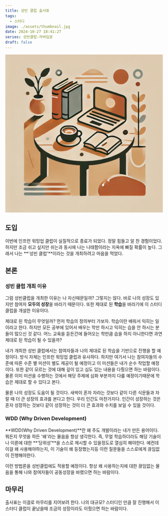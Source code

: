 ```yaml
---
title: 성빈 클럽 출사표
tags:
  - 스터디
image: ./assets/thumbnail.jpg
date: 2024-10-27 18:41:27
series: 성빈클럽-자바입문
draft: false
---
```


![썸네일](./assets/thumbnail.png)

## 도입

이번에 인프런 워밍업 클럽이 실질적으로 종료가 되었다. 정말 힘들고 알 찬 경험이었다. 하지만 조금 쉬고 싶지만 쉬는과 동시에 나는 나태함이라는 지옥에 빠질 확률이 높다. 그래서 나는 **'성빈 클럽'**이라는 것을 개최하려고 마음을 먹었다.

## 본론

### 성빈 클럽 개최 이유

그럼 성빈클럽을 개최한 이유는 나 자신때문일까? 그렇지는 않다. 바로 나의 성장도 있지만 참여자 **모두의 성장**을 바라기 때문이다. 또한 제대로 된 **학습**을 바라기에 이 스터디 클럽을 개설한 이유이다.

제대로 된 학습이 무엇일까? 먼저 학습의 정의부터 가보자. 학습이란 배워서 익히는 일이라고 한다. 하지만 모든 공부에 있어서 배우는 학만 하시고 익히는 습을 안 하시는 분들이 많으신 것 같다. 어느 교육을 듣든간에 들어오는 학만큼 습을 하지 아니한다면 과연 제대로 된 학습이 될 수 있을까?

내가 개최한 성빈 클럽에서는 참여자들과 나의 제대로 된 학습을 기반으로 진행을 할 예정이다. 방식 자체는 인프런 워밍업 클럽과 유사하다. 하지만 여기서 나는 참여자들의 수준에 따른 수준 별 미션이 별도 제공이 될 예정이고 이 미션들은 내가 순수 작업할 예정이다. 또한 같이 모르는 것에 대해 깊이 있고 심도 있는 내용을 다뤘으면 하는 바람이다. 물론 이미 미션을 수행하는 것에서 해당 주제에 심화 부분까지 다룰 예정이기때문에 학습은 제대로 할 수 있다고 본다.

물론 나의 성장도 도움이 될 것이다. 새싹이 혼자 자라는 것보다 같이 다른 식문들과 자랄 때 더 큰 성장의 효과를 본다고 한다. 우리 인간도 마찬가지다. 인간이 성장하는 것은 혼자 성장하는 것보다 같이 성장하는 것이 더 큰 효과와 수치를 보일 수 있을 것이다.

### WDD (Why Driven Development)

**WDD(Why Driven Development)**란 왜 주도 개발이라는 내가 만든 용어이다. 뭐든지 무엇을 하든 '왜'라는 물음을 항상 생각한다. 즉, 무얼 학습하더라도 해당 기술이나 이론에 대한 **‘당위성’**을 스스로 제시할 수 있을정도로 열심히 해야한다. 예컨데 이걸 왜 사용해야하는지, 이 기술이 왜 등장했는지등 이런 질문들을 스스로에게 끊임없이 진행해야한다.

이런 방법론을 성빈클럽에도 적용할 예정이다. 항상 왜 사용하는지에 대한 끊임없는 물음을 통해 나와 참여자들이 공동성장을 바랬으면 하는 바람이다.

## 마무리

출사표는 이걸로 마무리를 지어보려 한다. 나의 대규모? 스터디인 만큼 잘 진행해서 이 스터디 클럽이 끝났을때 조금의 성장이라도 이뤘으면 하는 바람이다.
